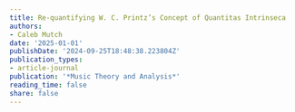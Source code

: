 ```yaml
---
title: Re-quantifying W. C. Printz’s Concept of Quantitas Intrinseca
authors:
- Caleb Mutch
date: '2025-01-01'
publishDate: '2024-09-25T18:48:38.223804Z'
publication_types:
- article-journal
publication: '*Music Theory and Analysis*'
reading_time: false
share: false
---
```

